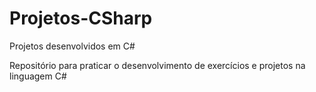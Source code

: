 # Projetos-CSharp
Projetos desenvolvidos em C#


Repositório para praticar o desenvolvimento de exercícios e projetos na linguagem C#
